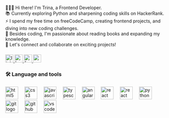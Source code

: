 ###

<p align="left">
    👩🏾‍💻 Hi there! I'm Trina, a Frontend Developer.<br>
    📚 Currently exploring Python and sharpening coding skills on HackerRank.<br>
    ⚡ I spend my free time on freeCodeCamp, creating frontend projects, and diving into new coding challenges.<br>
    🔖 Besides coding, I'm passionate about reading books and expanding my knowledge.<br>
    🌟 Let's connect and collaborate on exciting projects!
</p>

###

<div align="left">
    <a href="https://www.linkedin.com/in/trina-sikdar/" target="_blank">
        <img src="https://img.shields.io/static/v1?message=LinkedIn&logo=linkedin&label=&color=0077B5&logoColor=white&labelColor=&style=for-the-badge"
            height="25" alt="linkedin logo" />
    </a>
    <a href="https://www.hackerrank.com/profile/trinasikdar/" target="_blank">
        <img src="https://img.shields.io/static/v1?message=HackerRank&logo=hackerrank&label=&color=2EC866&logoColor=white&labelColor=&style=for-the-badge"
            height="25" alt="hackerrank logo" />
    </a>
    <a href="https://www.freecodecamp.org/trinasikdar/" target="_blank">
        <img src="https://img.shields.io/static/v1?message=freeCodeCamp&logo=freecodecamp&label=&color=0A0A23&logoColor=white&labelColor=&style=for-the-badge"
            height="25" alt="freeCodeCamp logo" />
    </a>
    <a href="trinasikdar2000@gmail.com" target="_blank">
        <img src="https://img.shields.io/static/v1?message=Gmail&logo=gmail&label=&color=D14836&logoColor=white&labelColor=&style=for-the-badge"
            height="25" alt="gmail logo" />
    </a>
</div>

###

<h3 align="left">🛠 Language and tools</h3>

###

<div align="left">
    <img src="https://cdn.jsdelivr.net/gh/devicons/devicon/icons/html5/html5-original.svg" height="40"
        alt="html5 logo" />
    <img width="12" />
    <img src="https://cdn.jsdelivr.net/gh/devicons/devicon/icons/css3/css3-original.svg" height="40" alt="css3 logo" />
    <img width="12" />
    <img src="https://cdn.jsdelivr.net/gh/devicons/devicon/icons/javascript/javascript-original.svg" height="40"
        alt="javascript logo" />
    <img width="12" />
    <img src="https://cdn.jsdelivr.net/gh/devicons/devicon/icons/typescript/typescript-original.svg" height="40"
        alt="typescript logo" />
    <img width="12" />
    <img src="https://cdn.jsdelivr.net/gh/devicons/devicon/icons/angularjs/angularjs-original.svg" height="40"
        alt="angularjs logo" />
    <img width="12" />
    <img src="https://cdn.jsdelivr.net/gh/devicons/devicon/icons/react/react-original.svg" height="40"
        alt="react logo" />
    <img width="12" />
    <img src="https://cdn.jsdelivr.net/gh/devicons/devicon/icons/framermotion/framermotion-original.svg" height="40"
        alt="react logo" />
    <img width="12" />
    <img src="https://cdn.jsdelivr.net/gh/devicons/devicon/icons/python/python-original.svg" height="40"
        alt="python logo" />
    <img width="12" />
    <img src="https://cdn.jsdelivr.net/gh/devicons/devicon/icons/git/git-original.svg" height="40" alt="git logo" />
    <img width="12" />
    <img src="https://cdn.jsdelivr.net/gh/devicons/devicon/icons/github/github-original.svg" height="40"
        alt="github logo" />
    <img width="12" />
    <img src="https://cdn.jsdelivr.net/gh/devicons/devicon/icons/vscode/vscode-original.svg" height="40"
        alt="vscode logo" />
</div>

###
